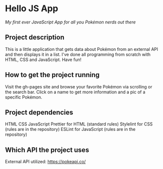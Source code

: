 # Hello JS App

_My first ever JavaScript App for all you Pokémon nerds out there_

## Project description

This is a little application that gets data about Pokémon from an external API and then displays it in a list. I've done all programming from scratch with HTML, CSS and JavaScript. Have fun!

## How to get the project running

Visit the gh-pages site and browse your favorite Pokémon via scrolling or the search bar. Click on a name to get more information and a pic of a specific Pokémon.

## Project dependencies

HTML
CSS
JavaScript
Prettier for HTML (standard rules)
Stylelint for CSS (rules are in the repository)
ESLint for JavaScript (rules are in the repository)

## Which API the project uses

External API utilized: https://pokeapi.co/
